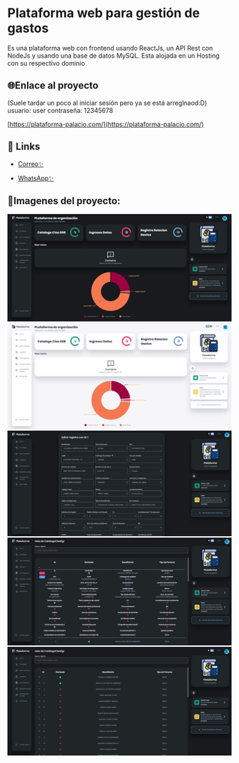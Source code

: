 # Plataforma web para gestión de gastos

Es una plataforma web con frontend usando ReactJs, un API Rest con NodeJs y usando una base de datos MySQL. Esta alojada en un Hosting con su respectivo dominio


## 🌐Enlace al proyecto

(Suele tardar un poco al iniciar sesión pero ya se está arreglnaod:D)
usuario: user
contraseña: 12345678

[https://plataforma-palacio.com/](https://plataforma-palacio.com/)

## 🔗 Links

- [Correo✨](mailto:hectormancilla369@gmail.com)

- [WhatsApp✨](https://wa.me/7471096697)

## 📸Imagenes del proyecto:

![App Screenshot](./images/project1.png)
![App Screenshot](./images/project2.png)
![App Screenshot](./images/project3.png)
![App Screenshot](./images/project4.png)
![App Screenshot](./images/project5.png)
